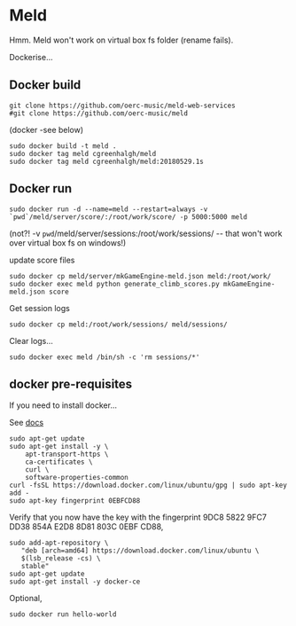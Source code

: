 # Meld

Hmm. Meld won't work on virtual box fs folder (rename fails).

Dockerise...

## Docker build

```
git clone https://github.com/oerc-music/meld-web-services
#git clone https://github.com/oerc-music/meld
```
(docker -see below)
```
sudo docker build -t meld .
sudo docker tag meld cgreenhalgh/meld
sudo docker tag meld cgreenhalgh/meld:20180529.1s
```
## Docker run
```
sudo docker run -d --name=meld --restart=always -v `pwd`/meld/server/score/:/root/work/score/ -p 5000:5000 meld
```
(not?! -v `pwd`/meld/server/sessions:/root/work/sessions/ -- that won't work over virtual box fs on windows!)

update score files
```
sudo docker cp meld/server/mkGameEngine-meld.json meld:/root/work/
sudo docker exec meld python generate_climb_scores.py mkGameEngine-meld.json score
```

Get session logs
```
sudo docker cp meld:/root/work/sessions/ meld/sessions/
```
Clear logs...
```
sudo docker exec meld /bin/sh -c 'rm sessions/*'
```



## docker pre-requisites

If you need to install docker...

See [docs](https://docs.docker.com/engine/installation/linux/docker-ce/ubuntu/#install-using-the-repository)
```
sudo apt-get update
sudo apt-get install -y \
    apt-transport-https \
    ca-certificates \
    curl \
    software-properties-common
curl -fsSL https://download.docker.com/linux/ubuntu/gpg | sudo apt-key add -
sudo apt-key fingerprint 0EBFCD88
```
Verify that you now have the key with the fingerprint 9DC8 5822 9FC7 DD38 854A E2D8 8D81 803C 0EBF CD88, 
```
sudo add-apt-repository \
   "deb [arch=amd64] https://download.docker.com/linux/ubuntu \
   $(lsb_release -cs) \
   stable"
sudo apt-get update
sudo apt-get install -y docker-ce
```
Optional,
```
sudo docker run hello-world
```
